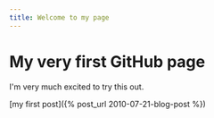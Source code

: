 ```yaml
---
title: Welcome to my page
---
```


# My very first GitHub page

I'm very much excited to try this out.

[my first post]({% post_url 2010-07-21-blog-post %})
